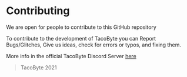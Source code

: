 <!--
  Copyright TacoByte 2021
-->

# Contributing

We are open for people to contribute to this GitHub repository

To contribute to the development of TacoByte you can Report Bugs/Glitches, Give us ideas, check for errors or typos, and fixing them.

More info in the official TacoByte Discord Server [here](https://discord.gg/bnfHAe3Na5)
> TacoByte 2021
